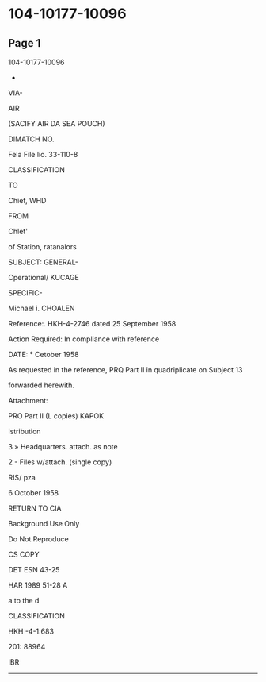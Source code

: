 # 104-10177-10096

## Page 1

104-10177-10096

-

VIA-

AIR

(SACIFY AIR DA SEA POUCH)

DIMATCH NO.

Fela File lio. 33-110-8

CLASSIFICATION

TO

Chief, WHD

FROM

Chlet'

of Station, ratanalors

SUBJECT: GENERAL-

Cperational/ KUCAGE

SPECIFIC-

Michael i. CHOALEN

Reference:. HKH-4-2746 dated 25 September 1958

Action Required: In compliance with reference

DATE: ° Cetober 1958

As requested in the reference, PRQ Part II in quadriplicate on Subject 13

forwarded herewith.

Attachment:

PRO Part II (L copies) KAPOK

istribution

3 » Headquarters. attach. as note

2 - Files w/attach. (single copy)

RIS/ pza

6 October 1958

RETURN TO CIA

Background Use Only

Do Not Reproduce

CS COPY

DET ESN 43-25

HAR 1989 51-28 A

a to the d

CLASSIFICATION

HKH -4-1:683

201: 88964

IBR

---

